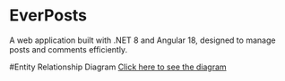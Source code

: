 # EverPosts
A web application built with .NET 8 and Angular 18, designed to manage posts and comments efficiently.

#Entity Relationship Diagram
[Click here to see the diagram](https://lucid.app/lucidchart/b6033987-8bc6-4583-bc10-0fd67a361347/edit?viewport_loc=343%2C-40%2C2217%2C1087%2C0_0&)
